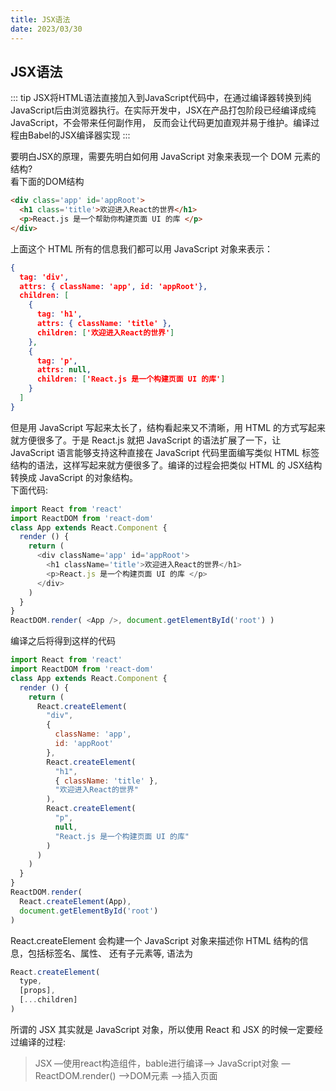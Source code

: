 ```yaml
---
title: JSX语法
date: 2023/03/30
---
```


## JSX语法

::: tip
JSX将HTML语法直接加入到JavaScript代码中，在通过编译器转换到纯JavaScript后由浏览器执行。在实际开发中，JSX在产品打包阶段已经编译成纯JavaScript，不会带来任何副作用，
反而会让代码更加直观并易于维护。编译过程由Babel的JSX编译器实现
:::

要明白JSX的原理，需要先明白如何用 JavaScript 对象来表现一个 DOM 元素的结构?  
看下面的DOM结构

```html
<div class='app' id='appRoot'> 
  <h1 class='title'>欢迎进入React的世界</h1> 
  <p>React.js 是一个帮助你构建页面 UI 的库 </p> 
</div>
```

上面这个 HTML 所有的信息我们都可以用 JavaScript 对象来表示：

```json
{ 
  tag: 'div', 
  attrs: { className: 'app', id: 'appRoot'}, 
  children: [ 
    { 
      tag: 'h1', 
      attrs: { className: 'title' }, 
      children: ['欢迎进入React的世界'] 
    },
    { 
      tag: 'p', 
      attrs: null, 
      children: ['React.js 是一个构建页面 UI 的库'] 
    } 
  ] 
}
```
但是用 JavaScript 写起来太长了，结构看起来又不清晰，用 HTML 的方式写起来就方便很多了。于是 React.js 就把 JavaScript 的语法扩展了一下，让 JavaScript 语言能够支持这种直接在 JavaScript 代码里面编写类似 HTML 标签结构的语法，这样写起来就方便很多了。编译的过程会把类似 HTML 的 JSX结构转换成 JavaScript 的对象结构。  
下面代码:
```js
import React from 'react' 
import ReactDOM from 'react-dom' 
class App extends React.Component { 
  render () { 
    return ( 
      <div className='app' id='appRoot'> 
        <h1 className='title'>欢迎进入React的世界</h1> 
        <p>React.js 是一个构建页面 UI 的库 </p> 
      </div> 
    )
  } 
}
ReactDOM.render( <App />, document.getElementById('root') )
```

编译之后将得到这样的代码
```js
import React from 'react' 
import ReactDOM from 'react-dom'
class App extends React.Component { 
  render () { 
    return ( 
      React.createElement( 
        "div", 
        {
          className: 'app', 
          id: 'appRoot' 
        },
        React.createElement( 
          "h1", 
          { className: 'title' }, 
          "欢迎进入React的世界" 
        ),
        React.createElement( 
          "p", 
          null, 
          "React.js 是一个构建页面 UI 的库" 
        )
      )
    )
  }
}
ReactDOM.render( 
  React.createElement(App), 
  document.getElementById('root') 
)
```

React.createElement 会构建一个 JavaScript 对象来描述你 HTML 结构的信息，包括标签名、属性、
还有子元素等, 语法为

```js
React.createElement( 
  type, 
  [props], 
  [...children] 
)
```

所谓的 JSX 其实就是 JavaScript 对象，所以使用 React 和 JSX 的时候一定要经过编译的过程:
> JSX —使用react构造组件，bable进行编译—> JavaScript对象 — ReactDOM.render() —>DOM元素 —>插入页面
